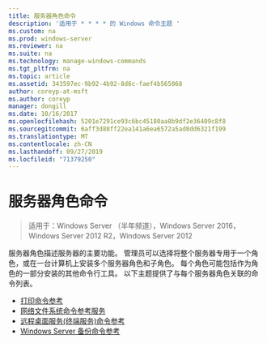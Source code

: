 ```yaml
---
title: 服务器角色命令
description: '适用于 * * * * 的 Windows 命令主题 '
ms.custom: na
ms.prod: windows-server
ms.reviewer: na
ms.suite: na
ms.technology: manage-windows-commands
ms.tgt_pltfrm: na
ms.topic: article
ms.assetid: 343597ec-9b92-4b92-8d6c-faef4b565068
author: coreyp-at-msft
ms.author: coreyp
manager: dongill
ms.date: 10/16/2017
ms.openlocfilehash: 5201e7291ce93c6bc45180aa8b9df2e36409c8f8
ms.sourcegitcommit: 6aff3d88ff22ea141a6ea6572a5ad8dd6321f199
ms.translationtype: MT
ms.contentlocale: zh-CN
ms.lasthandoff: 09/27/2019
ms.locfileid: "71379250"
---
```

# <a name="commands-by-server-role"></a>服务器角色命令

>适用于：Windows Server （半年频道），Windows Server 2016，Windows Server 2012 R2，Windows Server 2012

服务器角色描述服务器的主要功能。 管理员可以选择将整个服务器专用于一个角色，或在一台计算机上安装多个服务器角色和子角色。 每个角色可能包括作为角色的一部分安装的其他命令行工具。 以下主题提供了与每个服务器角色关联的命令列表。

-   [打印命令参考](print-command-reference.md)
-   [网络文件系统命令参考服务](services-for-network-file-system-command-reference.md)
-   [远程桌面服务&#40;终端服务&#41;命令参考](remote-desktop-services-terminal-services-command-reference.md)
-   [Windows Server 备份命令参考](windows-server-backup-command-reference.md)
